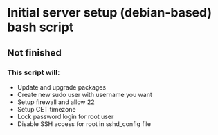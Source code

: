 # Initial server setup (debian-based) bash script

## Not finished

### This script will:
  - Update and upgrade packages
  - Create new sudo user with username you want
  - Setup firewall and allow 22
  - Setup CET timezone
  - Lock password login for root user
  - Disable SSH access for root in sshd_config file
